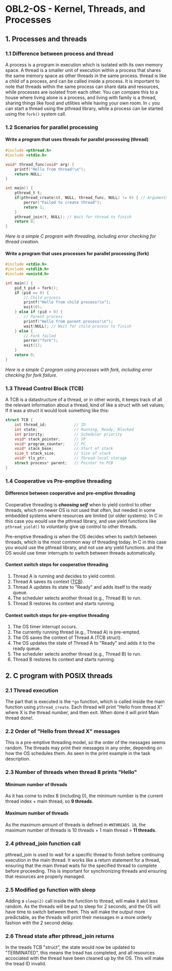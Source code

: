 # OBL2-OS - Kernel, Threads, and Processes

## 1. Processes and threads

### 1.1 Difference between process and thread
A process is a program in execution which is isolated with its own memory space. A thread is a smaller unit of execution within a process that shares the same memory space as other threads in the same process.  thread is like a child of a process, and can be called inside a process. It is important to note that threads within the same process can share data and resources, while processes are isolated from each other. You can compare this to a house where living alone is a process, and living with family is a thread, sharing things like food and utilities while having your own room. In `c` you can start a thread using the pthread library, while a process can be started using the `fork()` system call.

### 1.2 Scenarios for parallel processing
#### Write a program that uses threads for parallel processing (thread)
```c
#include <pthread.h>
#include <stdio.h>

void* thread_func(void* arg) {
    printf("Hello from thread!\n");
    return NULL;
}

int main() {
    pthread_t t;
    if(pthread_create(&t, NULL, thread_func, NULL) != 0) { // Arguments: thread, attributes, function, arg; return 0 on success
        perror("Failed to create thread");
        return 1;
    }
    pthread_join(t, NULL); // Wait for thread to finish
    return 0;
}
```
*Here is a simple C program with threading, including error checking for thread creation.*

#### Write a program that uses processes for parallel processing (fork)
```c
#include <stdio.h>
#include <stdlib.h>
#include <unistd.h>

int main() {
    pid_t pid = fork();
    if (pid == 0) {
        // Child process
        printf("Hello from child process!\n");
        exit(0);
    } else if (pid > 0) {
        // Parent process
        printf("Hello from parent process!\n");
        wait(NULL); // Wait for child process to finish
    } else {
        // Fork failed
        perror("fork");
        exit(1);
    }
    return 0;
}
```
*Here is a simple C program using processes with fork, including error checking for fork failure.*

### 1.3 Thread Control Block (TCB)
A TCB is a datastructure of a thread, or in other words, it keeps track of all the relevant information about a thread, kind of like a struct with set values; If it was a struct it would look something like this:
```c
struct TCB {
    int thread_id;            // ID
    int state;                // Running, Ready, Blocked
    int priority;             // Scheduler priority
    void* stack_pointer;      // SP
    void* program_counter;    // PC
    void* stack_base;         // Start of stack
    size_t stack_size;        // Size of stack
    void* tls_ptr;            // Thread-local storage
    struct process* parent;   // Pointer to PCB
}
```

### 1.4 Cooperative vs Pre-emptive threading
#### Difference between cooperative and pre-emptive threading
Cooperative threading is ***choosing self*** when to yield control to other threads, which on newer OS is not used that often, but needed in some embedded systems where resources are limited (or older systems). In C in this case you would use the pthread library, and use yield functions like `pthread_yield()` to voluntarily give up control to other threads.

Pre-emptive threading is when the OS decides when to switch between threads, which is the most common way of threading today. In C in this case you would use the pthread library, and not use any yield functions. and the OS would use timer interrupts to switch between threads automatically.

#### Context switch steps for cooperative threading
1. Thread A is running and decides to yield control.
2. Thread A saves its context ([TCB](#1.3-Thread-Control-Block-TCB)).
3. Thread A updates its state to "Ready" and adds itself to the ready queue.
4. The scheduler selects another thread (e.g., Thread B) to run.
5. Thread B restores its context and starts running.

#### Context switch steps for pre-emptive threading
1. The OS timer interrupt occurs.
2. The currently running thread (e.g., Thread A) is pre-empted.
3. The OS saves the context of Thread A (TCB struct).
4. The OS updates the state of Thread A to "Ready" and adds it to the ready queue.
5. The scheduler selects another thread (e.g., Thread B) to run.
6. Thread B restores its context and starts running.

## 2. C program with POSIX threads

### 2.1 Thread execution
The part that is executed is the `*go` function, which is called inside the main function using `pthread_create`. Each thread will print "Hello from thread X" where X is the thread number, and then exit. When done it will print Main thread done!.

### 2.2 Order of "Hello from thread X" messages
This is a pre-emptive threading model, so the order of the messages seems random. The threads may print their messages in any order, depending on how the OS schedules them. As seen in the print example in the task description.

### 2.3 Number of threads when thread 8 prints "Hello"
#### Minimum number of threads
As it has come to index 8 (including 0), the minimum number is the current thread index + main thread, so **9 threads**.

#### Maximum number of threads
As the maximum amount of threads is defined in `#NTHREADS 10`, the maximum number of threads is 10 threads + 1 main thread = **11 threads**.

### 2.4 pthread_join function call
pthread_join is used to wait for a specific thread to finish before continuing execution in the main thread. It works like a return statement for a thread, ensuring that the main thread waits for the specified thread to complete before proceeding. This is important for synchronizing threads and ensuring that resources are properly managed.

### 2.5 Modified go function with sleep
Adding a `sleep(2)` call inside the function to thread, will make it alot less random. As the threads will be put to sleep for 2 seconds, and the OS will have time to switch between them. This will make the output more predictable, as the threads will print their messages in a more orderly fashion with the 2 second delay.

### 2.6 Thread state after pthread_join returns
In the treads TCB "struct", the state would now be updated to "TERMINATED", this means the tread has completed, and all resources accociated with the thread have been cleaned up by the OS. This will make the tread ID invalid.